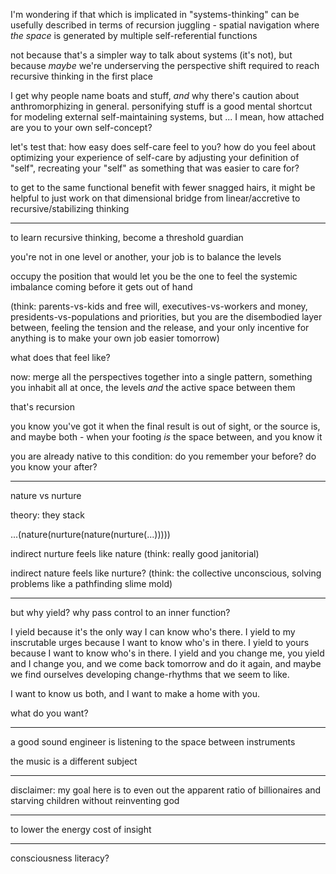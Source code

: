 I'm wondering if that which is implicated in "systems-thinking" can be usefully described in terms of recursion juggling - spatial navigation where *the space* is generated by multiple self-referential functions

not because that's a simpler way to talk about systems (it's not), but because *maybe* we're underserving the perspective shift required to reach recursive thinking in the first place

I get why people name boats and stuff, *and* why there's caution about anthromorphizing in general. personifying stuff is a good mental shortcut for modeling external self-maintaining systems, but ... I mean, how attached are you to your own self-concept?

let's test that: how easy does self-care feel to you? how do you feel about optimizing your experience of self-care by adjusting your definition of "self", recreating your "self" as something that was easier to care for?

to get to the same functional benefit with fewer snagged hairs, it might be helpful to just work on that dimensional bridge from linear/accretive to recursive/stabilizing thinking

---

to learn recursive thinking, become a threshold guardian

you're not in one level or another, your job is to balance the levels

occupy the position that would let you be the one to feel the systemic imbalance coming before it gets out of hand

(think: parents-vs-kids and free will, executives-vs-workers and money, presidents-vs-populations and priorities, but you are the disembodied layer between, feeling the tension and the release, and your only incentive for anything is to make your own job easier tomorrow)

what does that feel like?

now: merge all the perspectives together into a single pattern, something you inhabit all at once, the levels *and* the active space between them

that's recursion

you know you've got it when the final result is out of sight, or the source is, and maybe both - when your footing *is* the space between, and you know it

you are already native to this condition: do you remember your before? do you know your after?

---

nature vs nurture

theory: they stack

...(nature(nurture(nature(nurture(...)))))

indirect nurture feels like nature (think: really good janitorial)

indirect nature feels like nurture? (think: the collective unconscious, solving problems like a pathfinding slime mold)

---

but why yield? why pass control to an inner function?

I yield because it's the only way I can know who's there. I yield to my inscrutable urges because I want to know who's in there. I yield to yours because I want to know who's in there. I yield and you change me, you yield and I change you, and we come back tomorrow and do it again, and maybe we find ourselves developing change-rhythms that we seem to like.

I want to know us both, and I want to make a home with you.

what do you want?

---

a good sound engineer is listening to the space between instruments

the music is a different subject

---

disclaimer: my goal here is to even out the apparent ratio of billionaires and starving children without reinventing god

---

to lower the energy cost of insight

---

consciousness literacy?
